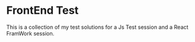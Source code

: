 # FrontEnd Test
 This is a collection of my test solutions for a Js Test session and a React FramWork session.

